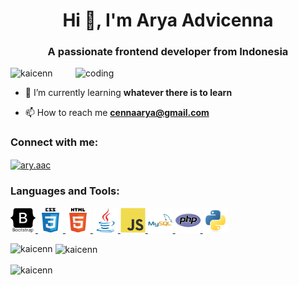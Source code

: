 <h1 align="center">Hi 👋, I'm Arya Advicenna</h1>
<h3 align="center">A passionate frontend developer from Indonesia</h3>
<img align="right" alt="coding" width="400" src="https://tenor.com/mUTRVi8vK6i.gif">

<p align="left"> <img src="https://komarev.com/ghpvc/?username=kaicenn&label=Profile%20views&color=0e75b6&style=flat" alt="kaicenn" /> </p>

- 🌱 I’m currently learning **whatever there is to learn**

- 📫 How to reach me **cennaarya@gmail.com**

<h3 align="left">Connect with me:</h3>
<p align="left">
<a href="https://instagram.com/ary.aac" target="blank"><img align="center" src="https://raw.githubusercontent.com/rahuldkjain/github-profile-readme-generator/master/src/images/icons/Social/instagram.svg" alt="ary.aac" height="30" width="40" /></a>
</p>

<h3 align="left">Languages and Tools:</h3>
<p align="left"> <a href="https://getbootstrap.com" target="_blank" rel="noreferrer"> <img src="https://raw.githubusercontent.com/devicons/devicon/master/icons/bootstrap/bootstrap-plain-wordmark.svg" alt="bootstrap" width="40" height="40"/> </a> <a href="https://www.w3schools.com/css/" target="_blank" rel="noreferrer"> <img src="https://raw.githubusercontent.com/devicons/devicon/master/icons/css3/css3-original-wordmark.svg" alt="css3" width="40" height="40"/> </a> <a href="https://www.w3.org/html/" target="_blank" rel="noreferrer"> <img src="https://raw.githubusercontent.com/devicons/devicon/master/icons/html5/html5-original-wordmark.svg" alt="html5" width="40" height="40"/> </a> <a href="https://www.java.com" target="_blank" rel="noreferrer"> <img src="https://raw.githubusercontent.com/devicons/devicon/master/icons/java/java-original.svg" alt="java" width="40" height="40"/> </a> <a href="https://developer.mozilla.org/en-US/docs/Web/JavaScript" target="_blank" rel="noreferrer"> <img src="https://raw.githubusercontent.com/devicons/devicon/master/icons/javascript/javascript-original.svg" alt="javascript" width="40" height="40"/> </a> <a href="https://www.mysql.com/" target="_blank" rel="noreferrer"> <img src="https://raw.githubusercontent.com/devicons/devicon/master/icons/mysql/mysql-original-wordmark.svg" alt="mysql" width="40" height="40"/> </a> <a href="https://www.php.net" target="_blank" rel="noreferrer"> <img src="https://raw.githubusercontent.com/devicons/devicon/master/icons/php/php-original.svg" alt="php" width="40" height="40"/> </a> <a href="https://www.python.org" target="_blank" rel="noreferrer"> <img src="https://raw.githubusercontent.com/devicons/devicon/master/icons/python/python-original.svg" alt="python" width="40" height="40"/> </a> </p>

<p><img align="left" src="https://github-readme-stats.vercel.app/api/top-langs?username=kaicenn&show_icons=true&locale=en&layout=compact" alt="kaicenn" /></p>

<p>&nbsp;<img align="center" src="https://github-readme-stats.vercel.app/api?username=kaicenn&show_icons=true&locale=en" alt="kaicenn" /></p>

<p><img align="center" src="https://github-readme-streak-stats.herokuapp.com/?user=kaicenn&" alt="kaicenn" /></p>
